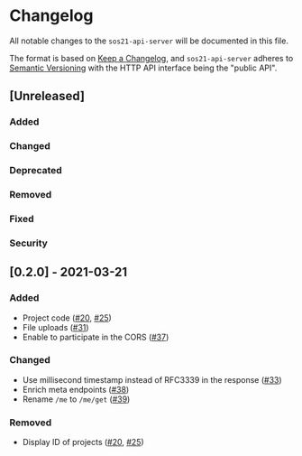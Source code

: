 # Changelog

All notable changes to the `sos21-api-server` will be documented in this file.

The format is based on [Keep a Changelog](https://keepachangelog.com/en/1.0.0/),
and `sos21-api-server` adheres to [Semantic Versioning](https://semver.org/spec/v2.0.0.html)
with the HTTP API interface being the "public API".

## [Unreleased]

### Added
### Changed
### Deprecated
### Removed
### Fixed
### Security

## [0.2.0] - 2021-03-21

### Added

- Project code ([#20](https://github.com/sohosai/sos21-backend/pull/20), [#25](https://github.com/sohosai/sos21-backend/pull/25))
- File uploads ([#31](https://github.com/sohosai/sos21-backend/pull/31))
- Enable to participate in the CORS ([#37](https://github.com/sohosai/sos21-backend/pull/37))

### Changed

- Use millisecond timestamp instead of RFC3339 in the response ([#33](https://github.com/sohosai/sos21-backend/pull/33))
- Enrich meta endpoints ([#38](https://github.com/sohosai/sos21-backend/pull/38/files))
- Rename `/me` to `/me/get` ([#39](https://github.com/sohosai/sos21-backend/pull/39))

### Removed

- Display ID of projects ([#20](https://github.com/sohosai/sos21-backend/pull/20), [#25](https://github.com/sohosai/sos21-backend/pull/25))
